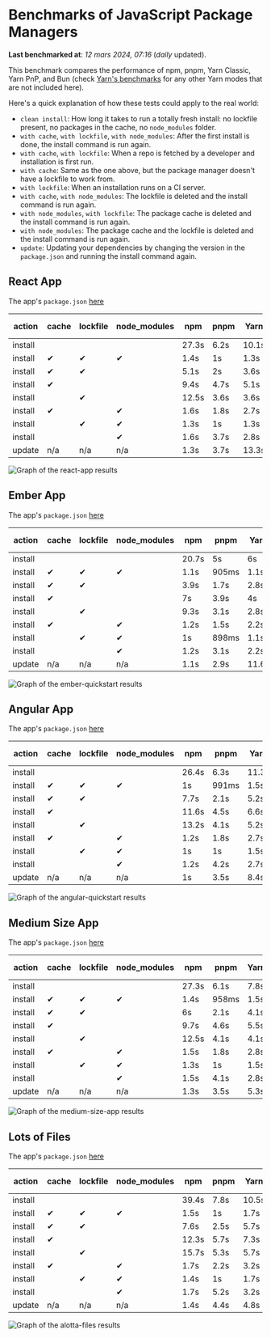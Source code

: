 # Benchmarks of JavaScript Package Managers

**Last benchmarked at**: _12 mars 2024, 07:16_ (_daily_ updated).

This benchmark compares the performance of npm, pnpm, Yarn Classic, Yarn PnP, and Bun (check [Yarn's benchmarks](https://yarnpkg.com/benchmarks) for any other Yarn modes that are not included here).

Here's a quick explanation of how these tests could apply to the real world:

- `clean install`: How long it takes to run a totally fresh install: no lockfile present, no packages in the cache, no `node_modules` folder.
- `with cache`, `with lockfile`, `with node_modules`: After the first install is done, the install command is run again.
- `with cache`, `with lockfile`: When a repo is fetched by a developer and installation is first run.
- `with cache`: Same as the one above, but the package manager doesn't have a lockfile to work from.
- `with lockfile`: When an installation runs on a CI server.
- `with cache`, `with node_modules`: The lockfile is deleted and the install command is run again.
- `with node_modules`, `with lockfile`: The package cache is deleted and the install command is run again.
- `with node_modules`: The package cache and the lockfile is deleted and the install command is run again.
- `update`: Updating your dependencies by changing the version in the `package.json` and running the install command again.

## React App

The app's `package.json` [here](./fixtures/react-app/package.json)

| action  | cache | lockfile | node_modules| npm | pnpm | Yarn | Yarn PnP | Bun |
| ---     | ---   | ---      | ---         | --- | ---  | ---  | ---      | --- |
| install |       |          |             | 27.3s | 6.2s | 10.1s | 2.8s | 1.6s |
| install | ✔     | ✔        | ✔           | 1.4s | 1s | 1.3s | n/a | 55ms |
| install | ✔     | ✔        |             | 5.1s | 2s | 3.6s | 1s | 450ms |
| install | ✔     |          |             | 9.4s | 4.7s | 5.1s | 2.5s | 466ms |
| install |       | ✔        |             | 12.5s | 3.6s | 3.6s | 1s | 413ms |
| install | ✔     |          | ✔           | 1.6s | 1.8s | 2.7s | n/a | 76ms |
| install |       | ✔        | ✔           | 1.3s | 1s | 1.3s | n/a | 52ms |
| install |       |          | ✔           | 1.6s | 3.7s | 2.8s | n/a | 71ms |
| update  | n/a | n/a | n/a | 1.3s | 3.7s | 13.3s | 3.3s | 54ms |

<img alt="Graph of the react-app results" src="results/img/react-app.svg" />

## Ember App

The app's `package.json` [here](./fixtures/ember-quickstart/package.json)

| action  | cache | lockfile | node_modules| npm | pnpm | Yarn | Yarn PnP | Bun |
| ---     | ---   | ---      | ---         | --- | ---  | ---  | ---      | --- |
| install |       |          |             | 20.7s | 5s | 6s | 2.4s | 1.2s |
| install | ✔     | ✔        | ✔           | 1.1s | 905ms | 1.1s | n/a | 34ms |
| install | ✔     | ✔        |             | 3.9s | 1.7s | 2.8s | 989ms | 340ms |
| install | ✔     |          |             | 7s | 3.9s | 4s | 2s | 368ms |
| install |       | ✔        |             | 9.3s | 3.1s | 2.8s | 959ms | 325ms |
| install | ✔     |          | ✔           | 1.2s | 1.5s | 2.2s | n/a | 50ms |
| install |       | ✔        | ✔           | 1s | 898ms | 1.1s | n/a | 31ms |
| install |       |          | ✔           | 1.2s | 3.1s | 2.2s | n/a | 52ms |
| update  | n/a | n/a | n/a | 1.1s | 2.9s | 11.6s | 3.5s | 35ms |

<img alt="Graph of the ember-quickstart results" src="results/img/ember-quickstart.svg" />

## Angular App

The app's `package.json` [here](./fixtures/angular-quickstart/package.json)

| action  | cache | lockfile | node_modules| npm | pnpm | Yarn | Yarn PnP | Bun |
| ---     | ---   | ---      | ---         | --- | ---  | ---  | ---      | --- |
| install |       |          |             | 26.4s | 6.3s | 11.3s | 2.9s | 1.9s |
| install | ✔     | ✔        | ✔           | 1s | 991ms | 1.5s | n/a | 36ms |
| install | ✔     | ✔        |             | 7.7s | 2.1s | 5.2s | 1.3s | 779ms |
| install | ✔     |          |             | 11.6s | 4.5s | 6.6s | 2.5s | 781ms |
| install |       | ✔        |             | 13.2s | 4.1s | 5.2s | 1.3s | 735ms |
| install | ✔     |          | ✔           | 1.2s | 1.8s | 2.7s | n/a | 50ms |
| install |       | ✔        | ✔           | 1s | 1s | 1.5s | n/a | 31ms |
| install |       |          | ✔           | 1.2s | 4.2s | 2.7s | n/a | 48ms |
| update  | n/a | n/a | n/a | 1s | 3.5s | 8.4s | 2.6s | 38ms |

<img alt="Graph of the angular-quickstart results" src="results/img/angular-quickstart.svg" />

## Medium Size App

The app's `package.json` [here](./fixtures/medium-size-app/package.json)

| action  | cache | lockfile | node_modules| npm | pnpm | Yarn | Yarn PnP | Bun |
| ---     | ---   | ---      | ---         | --- | ---  | ---  | ---      | --- |
| install |       |          |             | 27.3s | 6.1s | 7.8s | 3s | 1.1s |
| install | ✔     | ✔        | ✔           | 1.4s | 958ms | 1.5s | n/a | 39ms |
| install | ✔     | ✔        |             | 6s | 2.1s | 4.1s | 1.3s | 458ms |
| install | ✔     |          |             | 9.7s | 4.6s | 5.5s | 2.6s | 480ms |
| install |       | ✔        |             | 12.5s | 4.1s | 4.1s | 1.2s | 441ms |
| install | ✔     |          | ✔           | 1.5s | 1.8s | 2.8s | n/a | 51ms |
| install |       | ✔        | ✔           | 1.3s | 1s | 1.5s | n/a | 35ms |
| install |       |          | ✔           | 1.5s | 4.1s | 2.8s | n/a | 52ms |
| update  | n/a | n/a | n/a | 1.3s | 3.5s | 5.3s | 2.4s | 43ms |

<img alt="Graph of the medium-size-app results" src="results/img/medium-size-app.svg" />

## Lots of Files

The app's `package.json` [here](./fixtures/alotta-files/package.json)

| action  | cache | lockfile | node_modules| npm | pnpm | Yarn | Yarn PnP | Bun |
| ---     | ---   | ---      | ---         | --- | ---  | ---  | ---      | --- |
| install |       |          |             | 39.4s | 7.8s | 10.5s | 3.5s | 2s |
| install | ✔     | ✔        | ✔           | 1.5s | 1s | 1.7s | n/a | 56ms |
| install | ✔     | ✔        |             | 7.6s | 2.5s | 5.7s | 1.4s | 684ms |
| install | ✔     |          |             | 12.3s | 5.7s | 7.3s | 3s | 702ms |
| install |       | ✔        |             | 15.7s | 5.3s | 5.7s | 1.4s | 678ms |
| install | ✔     |          | ✔           | 1.7s | 2.2s | 3.2s | n/a | 77ms |
| install |       | ✔        | ✔           | 1.4s | 1s | 1.7s | n/a | 51ms |
| install |       |          | ✔           | 1.7s | 5.2s | 3.2s | n/a | 75ms |
| update  | n/a | n/a | n/a | 1.4s | 4.4s | 4.8s | 3.2s | 103ms |

<img alt="Graph of the alotta-files results" src="results/img/alotta-files.svg" />